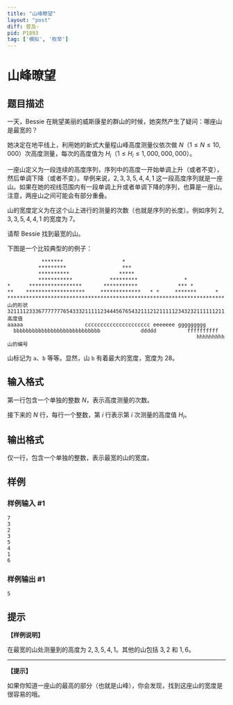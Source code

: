 ```yaml
---
title: "山峰暸望"
layout: "post"
diff: 普及-
pid: P1893
tag: ['模拟', '枚举']
---
```

# 山峰暸望
## 题目描述

一天，Bessie 在眺望美丽的威斯康星的群山的时候，她突然产生了疑问：哪座山是最宽的？

她决定在地平线上，利用她的新式大量程山峰高度测量仪依次做 $N$（$1 \le N \le 10,000$）次高度测量，每次的高度值为 $H_i$（$1 \le H_i \le 1,000,000,000$）。

一座山定义为一段连续的高度序列，序列中的高度一开始单调上升（或者不变），然后单调下降（或者不变）。举例来说，$2, 3, 3, 5, 4, 4, 1$ 这一段高度序列就是一座山。如果在她的视线范围内有一段单调上升或者单调下降的序列，也算是一座山。注意，两座山之间可能会有部分重叠。

山的宽度定义为在这个山上进行的测量的次数（也就是序列的长度）。例如序列 $2, 3, 3, 5, 4, 4, 1$ 的宽度为 $7$。

请帮 Bessie 找到最宽的山。

下图是一个比较典型的的例子：

```plain
           *******                   *                                
          *********                  ***                               
          **********                *****                              
          ***********            *********               *             
*      *****************       ***********             *** *          
**    *******************     *************   * *     *******      *  
**********************************************************************  山的形状
3211112333677777776543332111112344456765432111212111112343232111111211  高度值
aaaaa                    ccccccccccccccccccccc eeeeeee ggggggggg
  bbbbbbbbbbbbbbbbbbbbbbbbbbbb             ddddd          ffffffffff  
                                                             hhhhhhhhh  山的编号
```

山标记为 `a`、`b` 等等。显然，山 `b` 有着最大的宽度，宽度为 $28$。

## 输入格式

第一行包含一个单独的整数 $N$，表示高度测量的次数。

接下来的 $N$ 行，每行一个整数，第 $i$ 行表示第 $i$ 次测量的高度值 $H_i$。
## 输出格式

仅一行，包含一个单独的整数，表示最宽的山的宽度。
## 样例

### 样例输入 #1
```
7
3
2
3
5
4
1
6

```
### 样例输出 #1
```
5

```
## 提示

**【样例说明】**

在最宽的山处测量到的高度为 $2, 3, 5, 4, 1$。其他的山包括 $3, 2$ 和 $1, 6$。

---

**【提示】**

如果你知道一座山的最高的部分（也就是山峰），你会发现，找到这座山的宽度是很容易的哦。
